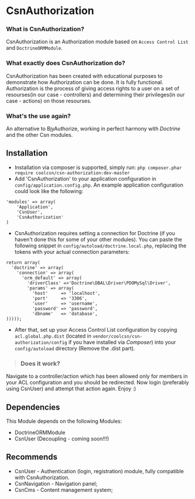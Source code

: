CsnAuthorization
================

### What is CsnAuthorization? ###
CsnAuthorization is an Authorization module based on `Access Control List` and `DoctrineORMModule`.

### What exactly does CsnAuthorization do? ###
CsnAuthorization has been created with educational purposes to demonstrate how Authorization can be done. It is fully functional.
Authorization is the process of giving access rights to a user on a set of resourses(in our case - controllers) and determining their privileges(in our case - actions) on those resourses.

### What's the use again? ###
An alternative to BjyAuthorize, working in perfect harmony with *Doctrine* and the other Csn modules.

Installation
------------
- Installation via composer is supported, simply run:
`php composer.phar require coolcsn/csn-authorization:dev-master`
- Add 'CsnAuthorization' to your application configuration in `config/application.config.php`. An example application configuration could look like the following:
```
'modules' => array(
    'Application',
    'CsnUser',
    'CsnAuthorization'
)
```
- CsnAuthorization requires setting a connection for Doctrine (if you haven't done this for some of your other modules). You can paste the following snippet in `config/autoload/doctrine.local.php`, replacing the tokens with your actual connection parameters:
```
return array(
  'doctrine' => array(
    'connection' => array(
      'orm_default' => array(
        'driverClass' =>'Doctrine\DBAL\Driver\PDOMySql\Driver',
        'params' => array(
          'host'     => 'localhost',
          'port'     => '3306',
          'user'     => 'username',
          'password' => 'password',
          'dbname'   => 'database',
)))));
```
- After that, set up your Access Control List configuration by copying `acl.global.php.dist` (located in `vendor/coolcsn/csn-authorization/config` if you have installed via *Composer*) into your `config/autoload` directory (Remove the .dist part).

>### Does it work? ###
Navigate to a controller/action which has been allowed only for members in your ACL configuration and you should be redirected. Now login (preferably using CsnUser) and attempt that action again. Enjoy :)

Dependencies
------------
This Module depends on the following Modules:

 - DoctrineORMModule
 - CsnUser (Decoupling - coming soon!!!)

Recommends
----------
 - CsnUser - Authentication (login, registration) module, fully compatible with CsnAuthorization.
 - CsnNavigation - Navigation panel;
 - CsnCms - Content management system;